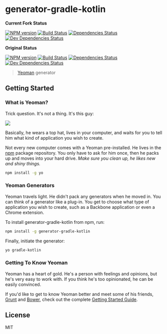 # generator-gradle-kotlin

**Current Fork Status**

[![NPM version][npm-image]][npm-url-fork] [![Build Status][travis-image]][travis-url-fork] [![Dependencies Status][daviddm-image]][daviddm-url-fork] [![Dev Dependencies Status][daviddm-dev-image]][daviddm-dev-url-fork]

**Original Status**

[![NPM version][npm-image]][npm-url] [![Build Status][travis-image]][travis-url] [![Dependencies Status][daviddm-image]][daviddm-url] [![Dev Dependencies Status][daviddm-dev-image]][daviddm-dev-url]


> [Yeoman](http://yeoman.io) generator


## Getting Started

### What is Yeoman?

Trick question. It's not a thing. It's this guy:

![](http://i.imgur.com/JHaAlBJ.png)

Basically, he wears a top hat, lives in your computer, and waits for you to tell him what kind of application you wish to create.

Not every new computer comes with a Yeoman pre-installed. He lives in the [npm](https://npmjs.org) package repository. You only have to ask for him once, then he packs up and moves into your hard drive. *Make sure you clean up, he likes new and shiny things.*

```bash
npm install -g yo
```

### Yeoman Generators

Yeoman travels light. He didn't pack any generators when he moved in. You can think of a generator like a plug-in. You get to choose what type of application you wish to create, such as a Backbone application or even a Chrome extension.

To install generator-gradle-kotlin from npm, run:

```bash
npm install -g generator-gradle-kotlin
```

Finally, initiate the generator:

```bash
yo gradle-kotlin
```

### Getting To Know Yeoman

Yeoman has a heart of gold. He's a person with feelings and opinions, but he's very easy to work with. If you think he's too opinionated, he can be easily convinced.

If you'd like to get to know Yeoman better and meet some of his friends, [Grunt](http://gruntjs.com) and [Bower](http://bower.io), check out the complete [Getting Started Guide](https://github.com/yeoman/yeoman/wiki/Getting-Started).


## License

MIT

[npm-url]: https://npmjs.org/package/generator-gradle-kotlin
[npm-image]: https://badge.fury.io/js/generator-gradle-kotlin.svg
[travis-url]: https://travis-ci.org/jcdenton/generator-gradle-kotlin
[travis-image]: https://travis-ci.org/jcdenton/generator-gradle-kotlin.svg?branch=master
[daviddm-url]: https://david-dm.org/jcdenton/generator-gradle-kotlin#info=dependencies&view=list
[daviddm-image]: https://david-dm.org/jcdenton/generator-gradle-kotlin.svg
[daviddm-dev-url]: https://david-dm.org/jcdenton/generator-gradle-kotlin#info=devDependencies&view=list
[daviddm-dev-image]: https://david-dm.org/jcdenton/generator-gradle-kotlin/dev-status.svg

[npm-url-fork]: https://npmjs.org/package/generator-gradle-kotlin
[npm-image-fork]: https://badge.fury.io/js/generator-gradle-kotlin.svg
[travis-url-fork]: https://travis-ci.org/preslavrachev/generator-gradle-kotlin
[travis-image-fork]: https://travis-ci.org/preslavrachev/generator-gradle-kotlin.svg?branch=master
[daviddm-url-fork]: https://david-dm.org/preslavrachev/generator-gradle-kotlin#info=dependencies&view=list
[daviddm-image-fork]: https://david-dm.org/preslavrachev/generator-gradle-kotlin.svg
[daviddm-dev-url-fork]: https://david-dm.org/preslavrachev/generator-gradle-kotlin#info=devDependencies&view=list
[daviddm-dev-image-fork]: https://david-dm.org/preslavrachev/generator-gradle-kotlin/dev-status.svg
